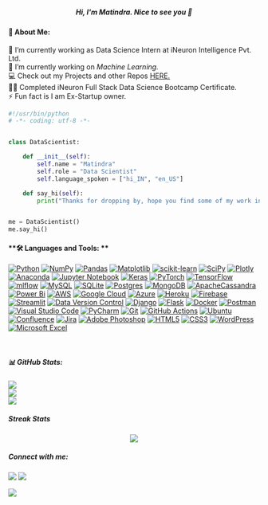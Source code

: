  <h5 align="center"> Hi, I'm Matindra. Nice to see you 👋 </h5>


#### **🚀 About Me:** 

 🔭 I’m currently working as Data Science Intern at iNeuron Intelligence Pvt. Ltd. </br>
 🌱 I’m currently working on *Machine Learning.* </br>
 💻 Check out my Projects and other Repos [HERE.](https://github.com/matindra) </br>
 👨‍💻 Completed iNeuron Full Stack Data Science Bootcamp Certificate.  </br>
 ⚡ Fun fact is I am Ex-Startup owner. </br>


```python
#!/usr/bin/python
# -*- coding: utf-8 -*-


class DataScientist:

    def __init__(self):
        self.name = "Matindra"
        self.role = "Data Scientist"
        self.language_spoken = ["hi_IN", "en_US"]

    def say_hi(self):
        print("Thanks for dropping by, hope you find some of my work interesting.")


me = DataScientist()
me.say_hi()

```

#### **🛠️ Languages and Tools: **

[![Python](https://img.shields.io/badge/python-3670A0?style=flat&logo=python&logoColor=ffdd54)](https://www.python.org/) 
[![NumPy](https://img.shields.io/badge/numpy-%23013243.svg?style=flat&logo=numpy&logoColor=white)](https://numpy.org/) 
[![Pandas](https://img.shields.io/badge/pandas-%23150458.svg?style=flat&logo=pandas&logoColor=white)](https://pandas.pydata.org/)
[![Matplotlib](https://img.shields.io/badge/Matplotlib-%23ffffff.svg?style=flat&logo=Matplotlib&logoColor=black)](https://matplotlib.org/)
[![scikit-learn](https://img.shields.io/badge/scikit--learn-%23F7931E.svg?style=flat&logo=scikit-learn&logoColor=white)](https://scikit-learn.org/)
[![SciPy](https://img.shields.io/badge/SciPy-%230C55A5.svg?style=flat&logo=scipy&logoColor=%white)](https://scipy.org/)
[![Plotly](https://img.shields.io/badge/Plotly-%233F4F75.svg?style=flat&logo=plotly&logoColor=white)](https://plotly.com/)
[![Anaconda](https://img.shields.io/badge/Anaconda-%2344A833.svg?style=flat&logo=anaconda&logoColor=white)](https://www.anaconda.com/) 
[![Jupyter Notebook](https://img.shields.io/badge/Jupyter-F37626.svg?&style=flat&logo=Jupyter&logoColor=white)](https://jupyter.org/)
[![Keras](https://img.shields.io/badge/Keras-%23D00000.svg?style=flat&logo=Keras&logoColor=white)](https://keras.io/)
[![PyTorch](https://img.shields.io/badge/PyTorch-%23EE4C2C.svg?style=flat&logo=PyTorch&logoColor=white)](https://pytorch.org/)
[![TensorFlow](https://img.shields.io/badge/TensorFlow-%23FF6F00.svg?style=flat&logo=TensorFlow&logoColor=white)](https://www.tensorflow.org/)
[![mlflow](https://img.shields.io/badge/mlflow-%23d9ead3.svg?style=flat&logo=numpy&logoColor=blue)](https://mlflow.org/)
[![MySQL](https://img.shields.io/badge/mysql-%2300f.svg?style=flat&logo=mysql&logoColor=white)](https://www.mysql.com/)
[![SQLite](https://img.shields.io/badge/sqlite-%2307405e.svg?style=flat&logo=sqlite&logoColor=white)](https://sqlite.org/index.html)
[![Postgres](https://img.shields.io/badge/postgres-%23316192.svg?style=flat&logo=postgresql&logoColor=white)](https://www.postgresql.org/)
[![MongoDB](https://img.shields.io/badge/MongoDB-%234ea94b.svg?style=flat&logo=mongodb&logoColor=white)](https://www.mongodb.com/)
[![ApacheCassandra](https://img.shields.io/badge/cassandra-%231287B1.svg?style=flat&logo=apache-cassandra&logoColor=white)](https://cassandra.apache.org/)
[![Power Bi](https://img.shields.io/badge/power_bi-F2C811?style=flat&logo=powerbi&logoColor=black)](https://powerbi.microsoft.com/)
[![AWS](https://img.shields.io/badge/AWS-%23FF9900.svg?style=flat&logo=amazon-aws&logoColor=white)](https://aws.amazon.com/)
[![Google Cloud](https://img.shields.io/badge/Google%20Cloud-%234285F4.svg?style=flat&logo=google-cloud&logoColor=white)](https://cloud.google.com/)
[![Azure](https://img.shields.io/badge/azure-%230072C6.svg?style=flat&logo=azure-devops&logoColor=white)](https://azure.microsoft.com/)
[![Heroku](https://img.shields.io/badge/heroku-%23430098.svg?style=flat&logo=heroku&logoColor=white)](https://www.heroku.com/)
[![Firebase](https://img.shields.io/badge/firebase-%23039BE5.svg?style=flat&logo=firebase)](https://firebase.google.com/)
[![Streamlit](https://img.shields.io/badge/Streamlit-FF4B4B?style=flat&logo=Streamlit&logoColor=white)](https://streamlit.io/)
[![Data Version Control](https://img.shields.io/badge/DVC-945DD6?style=flat&logo=dataversioncontrol&logoColor=white)](https://dvc.org/)
[![Django](https://img.shields.io/badge/django-%23092E20.svg?style=flat&logo=django&logoColor=white)](https://www.djangoproject.com/)
[![Flask](https://img.shields.io/badge/flask-%23000.svg?style=flat&logo=flask&logoColor=white)](https://flask.palletsprojects.com/)
[![Docker](https://img.shields.io/badge/docker-%230db7ed.svg?style=flat&logo=docker&logoColor=white)](https://www.docker.com/)
[![Postman](https://img.shields.io/badge/Postman-FF6C37?style=flat&logo=postman&logoColor=white)](https://www.postman.com/)
[![Visual Studio Code](https://img.shields.io/badge/Visual%20Studio%20Code-0078d7.svg?style=flat&logo=visual-studio-code&logoColor=white)](https://code.visualstudio.com/)
[![PyCharm](https://img.shields.io/badge/pycharm-143?style=flat&logo=pycharm&logoColor=black&color=black&labelColor=green)](https://www.jetbrains.com/pycharm/)
[![Git](https://img.shields.io/badge/git-%23F05033.svg?style=flat&logo=git&logoColor=white)](https://git-scm.com/)
[![GitHub Actions](https://img.shields.io/badge/github%20actions-%232671E5.svg?style=flat&logo=githubactions&logoColor=white)](https://github.com/features/actions)
[![Ubuntu](https://img.shields.io/badge/Ubuntu-E95420?style=flat&logo=ubuntu&logoColor=white)](https://ubuntu.com/)
[![Confluence](https://img.shields.io/badge/confluence-%23172BF4.svg?style=flat&logo=confluence&logoColor=white)](https://www.atlassian.com/software/confluence/)
[![Jira](https://img.shields.io/badge/jira-%230A0FFF.svg?style=flat&logo=jira&logoColor=white)](https://www.atlassian.com/software/jira/)
[![Adobe Photoshop](https://img.shields.io/badge/adobe%20photoshop-%2331A8FF.svg?style=flat&logo=adobe%20photoshop&logoColor=white)](https://www.adobe.com/in/products/photoshop/)
[![HTML5](https://img.shields.io/badge/html5-%23E34F26.svg?style=flat&logo=html5&logoColor=white)](https://en.wikipedia.org/wiki/HTML)
[![CSS3](https://img.shields.io/badge/css3-%231572B6.svg?style=flat&logo=css3&logoColor=white)](https://en.wikipedia.org/wiki/CSS)
[![WordPress](https://img.shields.io/badge/Wordpress-21759B?style=flat&logo=wordpress&logoColor=white)](https://wordpress.com/)
[![Microsoft Excel](https://img.shields.io/badge/Microsoft_Excel-217346?style=flat&logo=microsoft-excel&logoColor=white)](https://www.microsoft.com/en/microsoft-365/excel)

<br/>

##### **📊 GitHub Stats:**

![](https://github-readme-stats.vercel.app/api?username=matindra&theme=github_dark&hide_border=false&include_all_commits=true&count_private=true)<br/>
![](https://github-readme-streak-stats.herokuapp.com/?user=matindra&theme=github_dark&hide_border=false)<br/>
![](https://github-readme-stats.vercel.app/api/top-langs/?username=matindra&theme=github_dark&hide_border=false&include_all_commits=true&count_private=true&layout=compact)

##### **Streak Stats**

<p align = 'center'>
    <img src='https://github-readme-streak-stats.herokuapp.com?user=matindra&theme=dark&hide_border=true'>
</p>


##### **Connect with me**:
<p align="left">
<a href = "https://www.linkedin.com/in/matindra/"><img src="https://img.shields.io/badge/LinkedIn-0077B5?style=for-the-badge&logo=linkedin&logoColor=white"/></a>
 <a href = "https://www.twitter.com/matindra/"><img src="https://img.shields.io/badge/Twitter-1DA1F2?style=for-the-badge&logo=twitter&logoColor=white"/></a>
 
 ![](https://komarev.com/ghpvc/?username=matindra&color=blue&style=for-the-badge)
 
 <br>

